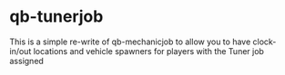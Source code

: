 # qb-tunerjob
This is a simple re-write of qb-mechanicjob to allow you to have clock-in/out locations and vehicle spawners for players with the Tuner job assigned
